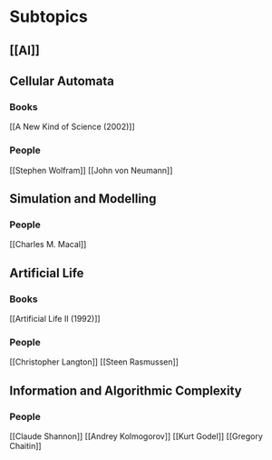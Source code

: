 # Subtopics
## [[AI]]
## Cellular Automata
### Books
[[A New Kind of Science (2002)]]
### People
[[Stephen Wolfram]]
[[John von Neumann]]
## Simulation and Modelling
### People
[[Charles M. Macal]]
## Artificial Life
### Books
[[Artificial Life II (1992)]]
### People
[[Christopher Langton]]
[[Steen Rasmussen]]
## Information and Algorithmic Complexity
### People
[[Claude Shannon]]
[[Andrey Kolmogorov]]
[[Kurt Godel]]
[[Gregory Chaitin]]